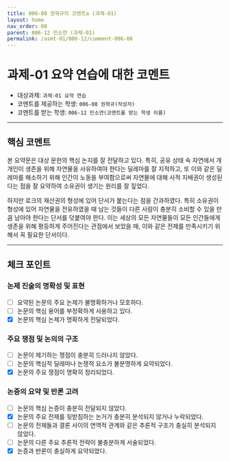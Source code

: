 ```yaml
---
title: 006-08 권혁규의 코멘트a (과제-01) 
layout: home
nav_order: 08
parent: 006-12 민소연 (과제-01)
permalink: /asmt-01/006-12/comment-006-08
---
```


# 과제-01 요약 연습에 대한 코멘트

- 대상과제: `과제-01 요약 연습`
- 코멘트를 제공하는 학생: `006-08 권혁규(작성자)` 
- 코멘트를 받는 학생: `006-12 민소연(코멘트를 받는 학생 이름)` 

---

## 핵심 코멘트

본 요약문은 대상 문헌의 핵심 논지를 잘 전달하고 있다. 특히, 공유 상태 속 자연에서 개개인이 생존을 위해 자연물을 사유하여야 한다는 딜레마를 잘 지적하고, 또 이와 같은 딜레마를 해소하기 위해 인간이 노동을 부여함으로써 자연물에 대해 사적 지배권이 생성된다는 점을 잘 요약하여 소유권이 생기는 원리를 잘 짚었다.

하지만 로크의 재산권의 형성에 있어 단서가 붙는다는 점을 간과하였다. 특히 소유권이 형성에 있어 자연물을 전유하였을 때 남는 것들이 다른 사람이 충분히 소비할 수 있을 만큼 남아야 한다는 단서를 덧붙여야 한다. 이는 세상의 모든 자연물들이 모든 인간들에게 생존을 위해 평등하게 주어진다는 관점에서 보았을 때, 이와 같은 전제를 만족시키기 위해서 꼭 필요한 단서이다.

---

## 체크 포인트

### 논제 진술의 명확성 및 표현  
- [ ] 요약된 논문의 주요 논제가 불명확하거나 모호하다.  
- [ ] 논문의 핵심 용어를 부정확하게 사용하고 있다.  
- [x] 논문의 핵심 논제가 명확하게 전달되었다.  

### 주요 쟁점 및 논의의 구조  
- [ ] 논문이 제기하는 쟁점이 충분히 드러나지 않았다.  
- [ ] 논문의 핵심적 딜레마나 논쟁적 요소가 불분명하게 요약되었다.  
- [x] 논문의 주요 쟁점이 명확히 정리되었다.  

### 논증의 요약 및 반론 고려  
- [ ] 논문의 핵심 논증이 충분히 전달되지 않았다.  
- [x] 논문의 주요 전제를 뒷받침하는 논거가 충분히 분석되지 않거나 누락되었다.  
- [ ] 논문의 전제들과 결론 사이의 연역적 관계와 같은 추론적 구조가 충실히 분석되지 않았다.  
- [ ] 논문의 다른 주요 추론적 전략이 불충분하게 서술되었다.
- [x] 논증과 반론이 충실하게 요약되었다. 